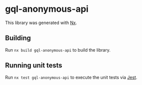 # gql-anonymous-api

This library was generated with [Nx](https://nx.dev).

## Building

Run `nx build gql-anonymous-api` to build the library.

## Running unit tests

Run `nx test gql-anonymous-api` to execute the unit tests via [Jest](https://jestjs.io).
